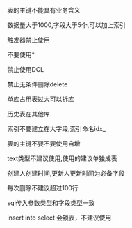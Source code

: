 表的主键不能具有业务含义

数据量大于1000,字段大于5个,可以加上索引

触发器禁止使用

不要使用*

禁止使用DCL

禁止无条件删除delete

单库占用表过大可以拆库

历史表在其他库

索引不要建立在大字段,索引命名idx_

表的主键不要不要使用自增

text类型不建议使用,使用的建议单独成表

创建人创建时间,更新人更新时间为必备字段

每次删除不建议超过100行

sql传入参数类型和字段类型一致

insert into select 会锁表，不建议使用